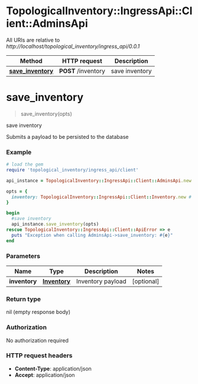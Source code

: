 # TopologicalInventory::IngressApi::Client::AdminsApi

All URIs are relative to *http://localhost/topological_inventory/ingress_api/0.0.1*

Method | HTTP request | Description
------------- | ------------- | -------------
[**save_inventory**](AdminsApi.md#save_inventory) | **POST** /inventory | save inventory


# **save_inventory**
> save_inventory(opts)

save inventory

Submits a payload to be persisted to the database

### Example
```ruby
# load the gem
require 'topological_inventory/ingress_api/client'

api_instance = TopologicalInventory::IngressApi::Client::AdminsApi.new

opts = { 
  inventory: TopologicalInventory::IngressApi::Client::Inventory.new # Inventory | Inventory payload
}

begin
  #save inventory
  api_instance.save_inventory(opts)
rescue TopologicalInventory::IngressApi::Client::ApiError => e
  puts "Exception when calling AdminsApi->save_inventory: #{e}"
end
```

### Parameters

Name | Type | Description  | Notes
------------- | ------------- | ------------- | -------------
 **inventory** | [**Inventory**](Inventory.md)| Inventory payload | [optional] 

### Return type

nil (empty response body)

### Authorization

No authorization required

### HTTP request headers

 - **Content-Type**: application/json
 - **Accept**: application/json



